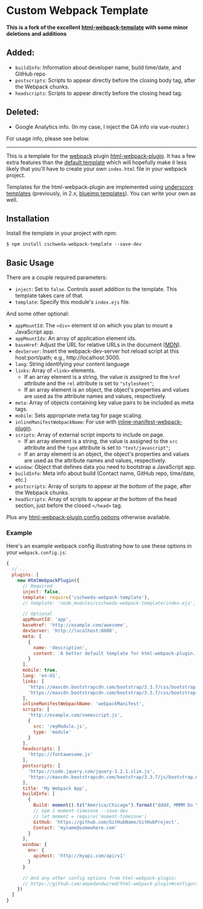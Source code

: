 # Custom Webpack Template

**This is a fork of the excellent [html-webpack-template](https://github.com/jaketrent/html-webpack-template) with some minor deletions and additions**

## Added:
- `buildInfo`: Information about developer name, build time/date, and GitHub repo
- `postscripts`: Scripts to appear directly before the closing body tag, after the Webpack chunks.
- `headscripts`: Scripts to appear directly before the closing head tag.

## Deleted:
- Google Analytics info. (In my case, I inject the GA info via vue-router.)

For usage info, please see below.

---


This is a template for the [webpack](http://webpack.github.io/) plugin [html-webpack-plugin](https://www.npmjs.com/package/html-webpack-plugin).
It has a few extra features than the [default template](https://github.com/jantimon/html-webpack-plugin/blob/master/default_index.ejs)
which will hopefully make it less likely that you'll have to create your own `index.html` file in your webpack project.

Templates for the html-webpack-plugin are implemented using [underscore templates](http://underscorejs.org/#template)
(previously, in 2.x, [blueimp templates](https://github.com/blueimp/JavaScript-Templates)). You can write your own as
well.


## Installation

Install the template in your project with npm:

```shell
$ npm install cschweda-webpack-template --save-dev
```

## Basic Usage

There are a couple required parameters:

- `inject`: Set to `false`. Controls asset addition to the template. This template takes care of that.
- `template`: Specify this module's `index.ejs` file.

And some other optional:
- `appMountId`: The `<div>` element id on which you plan to mount a JavaScript app.
- `appMountIds`: An array of application element ids.
- `baseHref`: Adjust the URL for relative URLs in the document ([MDN](https://developer.mozilla.org/en/docs/Web/HTML/Element/base)).
- `devServer`: Insert the webpack-dev-server hot reload script at this host:port/path; e.g., http://localhost:3000.
- `lang`: String identifying your content language
- `links`: Array of `<link>` elements.
  - If an array element is a string, the value is assigned to the `href` attribute and the `rel` attribute is set to
    `"stylesheet"`;
  - If an array element is an object, the object's properties and values are used as the attribute names and values,
    respectively.
- `meta`: Array of objects containing key value pairs to be included as meta tags.
- `mobile`: Sets appropriate meta tag for page scaling.
- `inlineManifestWebpackName`: For use with [inline-manifest-webpack-plugin](https://www.npmjs.com/package/inline-manifest-webpack-plugin).
- `scripts`: Array of external script imports to include on page.
  - If an array element is a string, the value is assigned to the `src` attribute and the `type` attribute is set to
    `"text/javascript"`;
  - If an array element is an object, the object's properties and values are used as the attribute names and values,
    respectively.
- `window`: Object that defines data you need to bootstrap a JavaScript app.
- `buildInfo`: Meta info about build (Contact name, GitHub repo, time/date, etc.)
- `postscripts`: Array of scripts to appear at the bottom of the page, after the Webpack chunks.
- `headScripts`: Array of scripts to appear at the bottom of the head section, just before the closed ```</head>``` tag.

Plus any [html-webpack-plugin config options](https://github.com/ampedandwired/html-webpack-plugin#configuration)
otherwise available.

### Example

Here's an example webpack config illustrating how to use these options in your `webpack.config.js`:

```js
{
  // ...
  plugins: [
    new HtmlWebpackPlugin({
      // Required
      inject: false,
      template: require('cschweda-webpack-template'),
      // template: 'node_modules/cschweda-webpack-template/index.ejs',

      // Optional
      appMountId: 'app',
      baseHref: 'http://example.com/awesome',
      devServer: 'http://localhost:8080',
      meta: [
        {
          name: 'description',
          content: 'A better default template for html-webpack-plugin.'
        }
      ],
      mobile: true,
      lang: 'en-US',
      links: [
        'https://maxcdn.bootstrapcdn.com/bootstrap/3.3.7/css/bootstrap.min.css',
        'https://maxcdn.bootstrapcdn.com/bootstrap/3.3.7/css/bootstrap-theme.min.css'
      ],
      inlineManifestWebpackName: 'webpackManifest',
      scripts: [
        'http://example.com/somescript.js',
        {
          src: '/myModule.js',
          type: 'module'
        }
      ],
      headscripts: [
        'https://fontawesome.js'
      ],
      postscripts: [
        'https://code.jquery.com/jquery-3.2.1.slim.js',
        'https://maxcdn.bootstrapcdn.com/bootstrap/3.3.7/js/bootstrap.min.js'
      ],
      title: 'My Webpack App',
      buildInfo: [
        {
          Build: moment().tz("America/Chicago").format("dddd, MMMM Do YYYY, h:mm:ss a"),
          // npm i moment-timezone --save-dev
          // let moment = require('moment-timezone')
          GitHub: 'https://github.com/GitHubName/GitHubProject',
          Contact: 'myname@somewhere.com'
        }
      ],
      window: {
        env: {
          apiHost: 'http://myapi.com/api/v1'
        }
      }

      // And any other config options from html-webpack-plugin:
      // https://github.com/ampedandwired/html-webpack-plugin#configuration
    })
  ]
}
```
